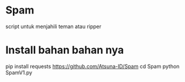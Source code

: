 # Spam

script untuk menjahili teman atau ripper


# Install bahan bahan nya
pip install requests
https://github.com/Atsuna-ID/Spam
cd Spam
python SpamV1.py
